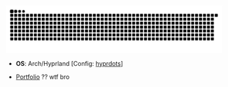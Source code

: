 

[![Snake animation](https://raw.githubusercontent.com/ardszsantos/ardszsantos/output/snake.svg)](https://github.com/ardszsantos/ardszsantos)


- **OS**: Arch/Hyprland [Config: [hyprdots](https://github.com/prasanthrangan/hyprdots/)]

- [Portfolio](https://portifolio-senai.vercel.app/)
?? wtf bro
